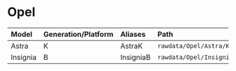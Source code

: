 # Opel

| Model | Generation/Platform | Aliases | Path |
|:----- |:--------------------|:------- |:---- |
| Astra | K | AstraK | `rawdata/Opel/Astra/K` |
| Insignia | B | InsigniaB | `rawdata/Opel/Insignia/B` |
